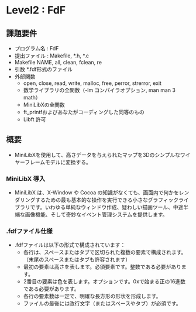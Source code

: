 # Level2 : FdF

## 課題要件
- プログラム名 : FdF
- 提出ファイル : Makefile, *.h, *.c
- Makefile NAME, all, clean, fclean, re
- 引数 *.fdf形式のファイル
- 外部関数
	- open, close, read, write, malloc, free, perror, strerror, exit
	- 数学ライブラリの全関数（-lm コンパイラオプション, man man 3 math）
	- MiniLibXの全関数
	- ft_printfおよびあなたがコーディングした同等のもの
	- Libft 許可

## 概要
- MiniLibXを使用して、高さデータを与えられたマップを3Dのシンプルなワイヤーフレームモデルに変換する。

### MiniLibX 導入
- MiniLibX は、X-Window や Cocoa の知識がなくても、画面内で何かをレンダリングするための最も基本的な操作を実行できる小さなグラフィックライブラリです。いわゆる単純なウィンドウ作成、疑わしい描画ツール、中途半端な画像機能、そして奇妙なイベント管理システムを提供します。

### .fdfファイル仕様
- .fdfファイルは以下の形式で構成されています：
	- 各行は、スペースまたはタブで区切られた複数の要素で構成されます。（末尾のスペースまたはタブも許容されます）
 	- 最初の要素は高さを表します。必須要素です。整数である必要があります。
	- 2番目の要素は色を表します。オプションです。0xで始まる正の16進数である必要があります。
	- 各行の要素数は一定で、明確な長方形の形状を形成します。
	- ファイルの最後には改行文字（またはスペースやタブ）が必須です。
